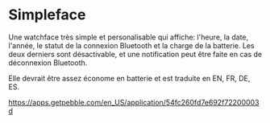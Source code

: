 # Simpleface
Une watchface très simple et personalisable qui affiche: l'heure, la date, l'année, le statut de la connexion Bluetooth et la charge de la batterie. Les deux derniers sont désactivable, et une notification peut être faite en cas de déconnexion Bluetooth.

Elle devrait être assez économe en batterie et est traduite en EN, FR, DE, ES.

https://apps.getpebble.com/en_US/application/54fc260fd7e692f72200003d
